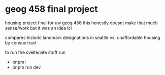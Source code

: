 # geog 458 final project

housing project final for uw geog 458
this honestly doesnt make that much sense/work but it was an idea lol

compares historic landmark designations in seattle vs. unaffordable housing by census tract

to run the svelte/vite stuff run
- pnpm i
- pnpm run dev